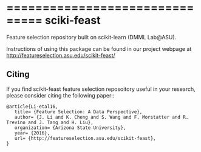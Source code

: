 ===============================
sciki-feast
===============================
Feature selection repository built on scikit-learn (DMML Lab@ASU). 

Instructions of using this package can be found in our project webpage at http://featureselection.asu.edu/scikit-feast/

Citing
------
If you find scikit-feast feature selection reposoitory useful in your research, please consider citing the following paper::

    @article{Li-etal16,
       title= {Feature Selection: A Data Perspective},
       author= {J. Li and K. Cheng and S. Wang and F. Morstatter and R. Trevino and J. Tang and H. Liu},
       organization= {Arizona State University},
       year= {2016},
       url= {http://featureselection.asu.edu/scikit-feast},
    }
